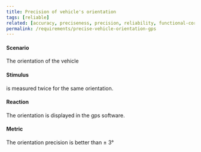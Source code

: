 ```yaml
---
title: Precision of vehicle's orientation
tags: [reliable]
related: [accuracy, preciseness, precision, reliability, functional-correctness]
permalink: /requirements/precise-vehicle-orientation-gps
---
```


<div class="quality-requirement" markdown="1">

#### Scenario

The orientation of the vehicle

#### Stimulus

is measured twice for the same orientation.

#### Reaction

The orientation is displayed in the gps software.

#### Metric

The orientation precision is better than ± 3°

</div><br>